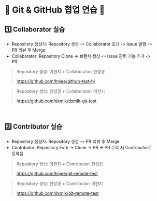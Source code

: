 # 👾 Git & GitHub 협업 연습 👾

## 1️⃣ Collaborator 실습  
* Repository 생성자: Repository 생성 -> Collaborator 초대 -> Issue 발행 -> PR 리뷰 후 Merge </br>
* Collaborator: Repository Clone -> 브랜치 생성 -> Issue 관련 기능 추가 -> PR

> Repository 생성: 이현지 + Collaborator: 한성경
> 
> https://github.com/hnjee/github-test-hj

> Repository 생성: 한성경 + Collaborator: 이현지
> 
> https://github.com/dxmlk/dxmlk-git-test

<br/>

## 2️⃣ Contributor 실습 
* Repository 생성자: Repository 생성 -> PR 리뷰 후 Merge </br>
* Contributor: Repository Fork -> Clone -> PR -> PR 수락 시 Contributor로 등록됨

> Repository 생성: 이현지 + Contributor: 한성경
> 
> https://github.com/hnjee/git-remote-test

> Repository 생성: 한성경 + Contributor: 이현지
> 
> https://github.com/dxmlk/git-remote-test
     
